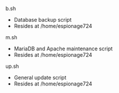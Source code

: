 b.sh
- Database backup script
- Resides at /home/espionage724

m.sh
- MariaDB and Apache maintenance script
- Resides at /home/espionage724

up.sh
- General update script
- Resides at /home/espionage724
